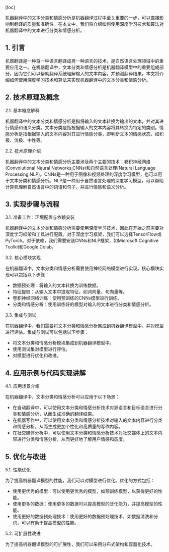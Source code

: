 
[toc]                    
                
                
机器翻译中的文本分类和情感分析是机器翻译过程中至关重要的一步，可以直接影响到翻译的质量和准确性。在本文中，我们将介绍如何使用深度学习技术和算法对机器翻译中的文本进行分类和情感分析。

## 1. 引言

机器翻译是一种将一种语言翻译成另一种语言的技术，是自然语言处理领域中的重要应用之一。在机器翻译中，文本分类和情感分析是机器翻译模型中的重要组成部分，因为它们可以帮助翻译系统理解输入的文本内容，并预测翻译结果。本文将介绍如何使用深度学习技术和算法来实现机器翻译中的文本分类和情感分析。

## 2. 技术原理及概念

2.1. 基本概念解释

机器翻译中的文本分类和情感分析是指将输入的文本转换为输出的文本，并对其进行情感和语义分类。文本分类是指根据输入的文本内容将其转换为特定的类别。情感分析是指根据输入的文本内容对其进行情感分类，即判断文本的情感状态，如积极、消极、中性等。

2.2. 技术原理介绍

机器翻译中的文本分类和情感分析主要涉及两个主要的技术：卷积神经网络(Convolutional Neural Networks,CNNs)和自然语言处理(Natural Language Processing,NLP)。CNNs是一种用于图像和视频处理的深度学习模型，也可以用于文本分类和情感分析。NLP是一种用于自然语言处理的深度学习模型，可以帮助计算机理解自然语言中的词语和句子，并进行情感和语义分析。

## 3. 实现步骤与流程

3.1. 准备工作：环境配置与依赖安装

机器翻译中的文本分类和情感分析需要使用深度学习技术，因此在开始之前需要对深度学习框架和工具进行配置。对于深度学习框架，我们可以选择TensorFlow或PyTorch。对于依赖，我们需要安装CNNs和NLP框架，如Microsoft Cognitive Toolkit和Google Colab。

3.2. 核心模块实现

在机器翻译中，文本分类和情感分析需要使用神经网络模型进行实现。核心模块实现可以包括以下步骤：

- 数据预处理：将输入的文本转换为训练数据。
- 特征提取：从输入文本中提取特征，如词向量、句向量等。
- 卷积神经网络训练：使用预训练的CNNs模型进行训练。
- 分类和情感分析：使用训练好的模型对输入的文本进行分类和情感分析。

3.3. 集成与测试

在机器翻译中，我们需要将文本分类和情感分析集成到机器翻译模型中，并对模型进行评估。集成与测试可以包括以下步骤：

- 将文本分类和情感分析模块集成到机器翻译模型中。
- 使用测试集对模型进行评估。
- 对模型进行优化和改进。

## 4. 应用示例与代码实现讲解

4.1. 应用场景介绍

在机器翻译中，文本分类和情感分析可以应用于以下场景：

- 在自动翻译中，可以使用文本分类和情感分析技术对源语言和目标语言进行分类和情感分析，从而生成准确的翻译结果。
- 在机器写作中，可以使用文本分类和情感分析技术对输入的文本内容进行分类和情感分析，从而生成更加个性化和高质量的写作内容。
- 在社交媒体分析中，可以使用文本分类和情感分析技术对社交媒体上的文本内容进行分类和情感分析，从而更好地了解用户情感和态度。

## 5. 优化与改进

5.1. 性能优化

为了提高机器翻译模型的性能，我们可以对模型进行优化。优化的方式包括：

- 使用更优秀的模型：可以使用更优秀的模型，如预训练模型，以获得更好的性能。
- 使用更多的数据：使用更多的数据可以提高模型的泛化能力，并提高模型的性能。
- 使用更好的数据预处理技术：使用更好的数据预处理技术，如数据清洗和分词，可以有助于提高模型的性能。

5.2. 可扩展性改进

为了提高机器翻译模型的可扩展性，我们可以采用分布式架构和容器化技术。

